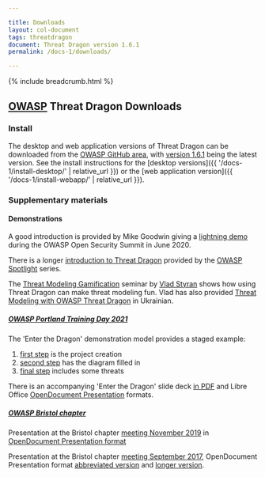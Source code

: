 ```yaml
---

title: Downloads
layout: col-document
tags: threatdragon
document: Threat Dragon version 1.6.1
permalink: /docs-1/downloads/

---
```


{% include breadcrumb.html %}

## [OWASP](https://www.owasp.org) Threat Dragon Downloads

### Install

The desktop and web application versions of Threat Dragon can be downloaded from the
[OWASP GitHub area](https://github.com/OWASP/threat-dragon/releases),
with [version 1.6.1](https://github.com/OWASP/threat-dragon/releases/tag/v1.6.1) being the latest version.
See the install instructions for the [desktop versions]({{ '/docs-1/install-desktop/' | relative_url }})
or the [web application version]({{ '/docs-1/install-webapp/' | relative_url }}).

### Supplementary materials

#### Demonstrations

A good introduction is provided by Mike Goodwin giving a
[lightning demo](https://youtu.be/n6JGcZGFq5o) during the OWASP Open Security Summit in June 2020.

There is a longer [introduction  to Threat Dragon](https://www.youtube.com/watch?v=hUOAoc6QGJo) provided by
the [OWASP Spotlight](https://www.youtube.com/playlist?list=PLUKo5k_oSrfOTl27gUmk2o-NBKvkTGw0T) series.

The [Threat Modeling Gamification](https://www.youtube.com/watch?v=u2tmLrwv-nc) seminar
by [Vlad Styran](mailto:vlad.styran@owasp.org) shows how using Threat Dragon can make threat modeling fun.
Vlad has also provided [Threat Modeling with OWASP Threat Dragon](https://www.youtube.com/watch?v=ebTyyZuIgqI)
in Ukrainian.

##### [OWASP Portland Training Day 2021](https://owasp.org/www-revent-portland-training-day/)

The 'Enter the Dragon' demonstration model provides a staged example:

1. [first step](/assets/downloads/enter-the-dragon-1.json) is the project creation
2. [second step](/assets/downloads/enter-the-dragon-2.json) has the diagram filled in
3. [final step](/assets/downloads/enter-the-dragon-3.json) includes some threats

There is an accompanying 'Enter the Dragon' slide deck [in PDF](/assets/downloads/enter-the-dragon.pdf)
and Libre Office [OpenDocument Presentation](/assets/downloads/enter-the-dragon.odp) formats.

##### [OWASP Bristol chapter](https://owasp.org/www-chapter-bristol-uk/)

Presentation at the Bristol chapter [meeting November 2019][nov2019] in
[OpenDocument Presentation format](/assets/downloads/OWASP_threat_dragon.odp)

Presentation at the Bristol chapter [meeting September 2017][sept2017], OpenDocument Presentation format
[abbreviated version](/assets/downloads/OWASP_introduction_threat_modeling_short.odp)
and [longer version](/assets/downloads/OWASP_introduction_threat_modeling.odp).

[sept2017]: https://www.meetup.com/OWASP-Bristol/events/240114497/?eventOrigin=
[nov2019]: https://www.meetup.com/OWASP-Bristol/events/261525682/?eventOrigin=
